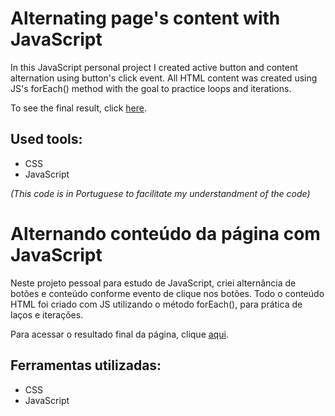 # Alternating page's content with JavaScript

In this JavaScript personal project I created active button and content alternation using button's click event. All HTML content was created using JS's forEach() method with the goal to practice loops and iterations.

To see the final result, click [here](https://codepen.io/daraperini/pen/eYQqwqV).

## Used tools:

* CSS
* JavaScript

*(This code is in Portuguese to facilitate my understandment of the code)*

#

# Alternando conteúdo da página com JavaScript

Neste projeto pessoal para estudo de JavaScript, criei alternância de botões e conteúdo conforme evento de clique nos botões. Todo o conteúdo HTML foi criado com JS utilizando o método forEach(), para prática de laços e iterações.

Para acessar o resultado final da página, clique [aqui](https://codepen.io/daraperini/pen/eYQqwqV).

## Ferramentas utilizadas:

* CSS
* JavaScript
